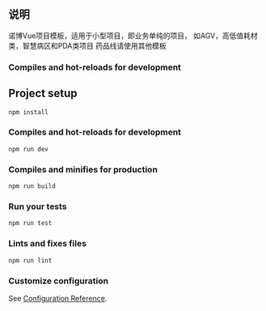 ## 说明

诺博Vue项目模板，适用于小型项目，即业务单纯的项目， 如AGV，高低值耗材类，智慧病区和PDA类项目
药品线请使用其他模板

### Compiles and hot-reloads for development

## Project setup
```
npm install
```

### Compiles and hot-reloads for development
```
npm run dev
```

### Compiles and minifies for production
```
npm run build
```

### Run your tests
```
npm run test
```

### Lints and fixes files
```
npm run lint

```

### Customize configuration
See [Configuration Reference](https://cli.vuejs.org/config/).
